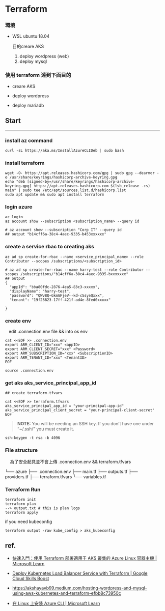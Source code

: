 # Terraform

### 環境

+ WSL ubuntu 18.04
  
  目的creare AKS
  
  1. deploy wordpress (web)
  2. deploy mysql

### 使用 terraform 達到下面目的

+ creare AKS

+ deploy wordpress 

+ deploy mariadb

## Start

---

### install az command

```
curl -sL https://aka.ms/InstallAzureCLIDeb | sudo bash
```

### install  terraform

```
wget -O- https://apt.releases.hashicorp.com/gpg | sudo gpg --dearmor -o /usr/share/keyrings/hashicorp-archive-keyring.gpg
echo "deb [signed-by=/usr/share/keyrings/hashicorp-archive-keyring.gpg] https://apt.releases.hashicorp.com $(lsb_release -cs) main" | sudo tee /etc/apt/sources.list.d/hashicorp.list
sudo apt update && sudo apt install terraform
```

### login azure

```
az login
az account show --subscription <subscription_name> --query id

# az account show --subscription "Corp IT" --query id
## output "b14cff6a-38c4-4aec-9335-b453xxxxxx"
```

### create a service rbac to creating aks

```
az ad sp create-for-rbac --name <service_principal_name> --role Contributor --scopes /subscriptions/<subscription_id>

# az ad sp create-for-rbac --name harry-test --role Contributor --scopes /subscriptions/"b14cff6a-38c4-4aec-9335-bxxxxxxx"
## output
{
  "appId": "bba80fdc-2876-4ea5-83c3-xxxxx",
  "displayName": "harry-test",
  "password": "QWv8Q~GkmAFjeV--kd-cSsyeQxxx",
  "tenant": "19f25823-17ff-421f-ad4e-8fed0xxxxx"

}
```

### create env

   edit  .connection.env file  && into os env

```
cat <<EOF >> .connection.env
export ARM_CLIENT_ID="xxx" <appID>
export ARM_CLIENT_SECRET="xxx" <Password>
export ARM_SUBSCRIPTION_ID="xxx" <SubscriptionID>
export ARM_TENANT_ID="xxx" <TenantID>
EOF

source .connection.env
```

### get aks aks_service_principal_app_id

```
## create terraform.tfvars

cat <<EOF >> terraform.tfvars
aks_service_principal_app_id = "your-principal-app-id"
aks_service_principal_client_secret = "your-principal-client-secret"
EOF
```

> **NOTE:** You will be needing an SSH key. If you don’t have one under “~/.ssh/” you must create it.

```
ssh-keygen -t rsa -b 4096
```

### File structure

    為了安全起見並不會上傳 .connection.env && terraform.tfvars

 └── azure
  ├── .connection.env
  ├── main.tf
  ├── outputs.tf
  ├── providers.tf
  ├── terraform.tfvars
  └── variables.tf

### Terraform Run

```
terraform init
terraform plan
--> output.txt # this is plan logs
terraform apply
```

if you need kubeconfig

```
terraform output -raw kube_config > aks_kubeconfig
```

## ref.

+ [快速入門：使用 Terraform 部署適用于 AKS 叢集的 Azure Linux 容器主機 | Microsoft Learn](https://learn.microsoft.com/zh-tw/azure/azure-linux/quickstart-terraform)

+ [Deploy Kubernetes Load Balancer Service with Terraform | Google Cloud Skills Boost](https://www.cloudskillsboost.google/focuses/1205?parent=catalog)

+ https://akshayavb99.medium.com/hosting-wordpress-and-mysql-using-aws-kubernetes-and-terraform-efbb8c73950c

+ [在 Linux 上安裝 Azure CLI | Microsoft Learn](https://learn.microsoft.com/zh-tw/cli/azure/install-azure-cli-linux?pivots=apt)
